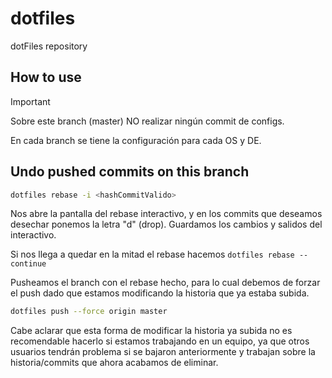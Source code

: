 # dotfiles

dotFiles repository

## How to use

> [!important]
> Sobre este branch (master) NO realizar ningún commit de configs.

En cada branch se tiene la configuración para cada OS y DE.

## Undo pushed commits on this branch

``` bash
dotfiles rebase -i <hashCommitValido>
```

Nos abre la pantalla del rebase interactivo, y en los commits que deseamos desechar ponemos la letra "d" (drop).
Guardamos los cambios y salidos del interactivo.

Si nos llega a quedar en la mitad el rebase hacemos `dotfiles rebase --continue`

Pusheamos el branch con el rebase hecho, para lo cual debemos de forzar el push dado que estamos modificando la historia que ya estaba subida.

``` bash
dotfiles push --force origin master
```

Cabe aclarar que esta forma de modificar la historia ya subida no es recomendable hacerlo si estamos trabajando en un equipo, ya que otros usuarios tendrán problema si se bajaron anteriormente y trabajan sobre la historia/commits que ahora acabamos de eliminar.
